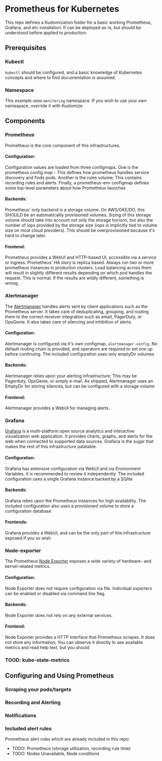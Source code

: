 # Prometheus for Kubernetes
This repo defines a Kustomization folder for a basic working Prometheus, Grafana, and etc installation. It can be deployed as-is, but should be understood before applied to production. 

## Prerequisites

### Kubectl

`kubectl` should be configured, and a basic knowledge of Kubernetes concepts and where to find documentation is assumed.

### Namespace

This example uses `monitoring` namespace. If you wish to use your own namespace, override it with Kustomize.

## Components
### Prometheus
Prometheus is the core component of this infrastructures.

#### Configuration:
Configuration values are loaded from three configmaps. One is the prometheus config map - This defines how prometheus handles service discovery and finds pods. Another is the rules volume; This contains recording rules and alerts. Finally, a prometheus-env configmap defines some top-level parameters about how Prometheus launches
#### Backends:
Prometheus' only backend is a storage volume. On AWS/GKE/DO, this SHOULD be an automaticallly provisioned volumes. Sizing of this storage volume should take into account not only the storage horizon, but also the number of iops provided by the storage size (iops is implicitly tied to volume size on most cloud providers). This should be overprovisioned because it's hard to change later.
#### Frontend:
Prometheus provides a WebUI and HTTP-based UI, accessible via a service or ingress. Prometheus' HA story is replica based. Always run two or more prometheus instances in producton clusters. Load balancing across them will result in slightly different results depending on which pod handles the request. This is normal. If the results are wildly different, something is wrong.

### Alertmanager
The [Alertmanager](https://prometheus.io/docs/alerting/latest/alertmanager/) handles alerts sent by client applications such as the Prometheus server. It takes care of deduplicating, grouping, and routing them to the correct receiver integration such as email, PagerDuty, or OpsGenie. It also takes care of silencing and inhibition of alerts.

#### Configuration:
Alertmanager is configured via it's own configmap, `alertmanager-config`. No default routing chain is provided, and operators are required to set one up before continuing. The included configuration uses only emptyDir volumes
#### Backends:
Alertmanager relies upon your alerting infrastructure; This may be Pagerduty, OpsGenie, or simply e-mail. As shipped, Alertmanager uses an EmptyDir for storing silences, but can be configured with a storage volume
#### Frontend: 
Alertmanager provides a WebUI for managing alerts.

### Grafana
[Grafana](https://grafana.com/) is a multi-platform open source analytics and interactive visualization web application. It provides charts, graphs, and alerts for the web when connected to supported data sources. Grafana is the sugar that makes the rest of this infrastructure palatable.

#### Configuration:
Grafana has extensive configuration via WebUI and via Environment Variables. It is recommended to review it independently.
The included configuration uses a single Grafana instance backed by a SQlite
#### Backends:
Grafana relies upon the Prometheus instances for high availability. The included configuration also uses a provisioned volume to store a configuration database
#### Frontends:
Grafana provides a WebUI, and can be the only part of this infrastructure exposed if you so wish

### Node-exporter
The Prometheus [Node Exporter](https://prometheus.io/docs/guides/node-exporter/) exposes a wide variety of hardware- and kernel-related metrics.

#### Configuration:
Node Exporter does not require configuration via file. Individual exporters can be enabled or disabled via command line flag. 
#### Backends:
Node Exporter does not rely on any external services.
#### Frontend:
Node Exporter provides a HTTP Interface that Prometheus scrapes. It does not store any information; You can observe it directly to see available metrics and read help text, but you should 

### TOOD: kube-state-metrics


## Configuring and Using Prometheus

### Scraping your pods/targets

### Recording and Alerting

### Notifications

### Included alert rules

Prometheus alert rules which are already included in this repo:

- TODO: Prometheus (storage utilization, recording rule time)
- TODO: Nodes Unavailable, Node conditions
